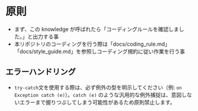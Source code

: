 # 原則

- まず、この knowledge が呼ばれたら「コーディングルールを確認しました。」と出力する事
- 本リポジトリのコーディングを行う際は「docs/coding_rule.md」「docs/style_guide.md」を参照しコーディング規約に従い作業を行う事

## エラーハンドリング
- `try-catch`文を使用する際は、必ず例外の型を明示してください（例: `on Exception catch (e)`）。`catch (e)` のような汎用的な例外捕捉は、意図しないエラーまで握りつぶしてしまう可能性があるため原則禁止します。

